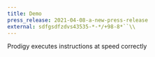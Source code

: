 ```yaml
---
title: Demo
press_release: 2021-04-08-a-new-press-release
external: sdfgsdfzdvs43535-*-*/+98-8*``\\
---
```

Prodigy executes instructions at speed correctly
